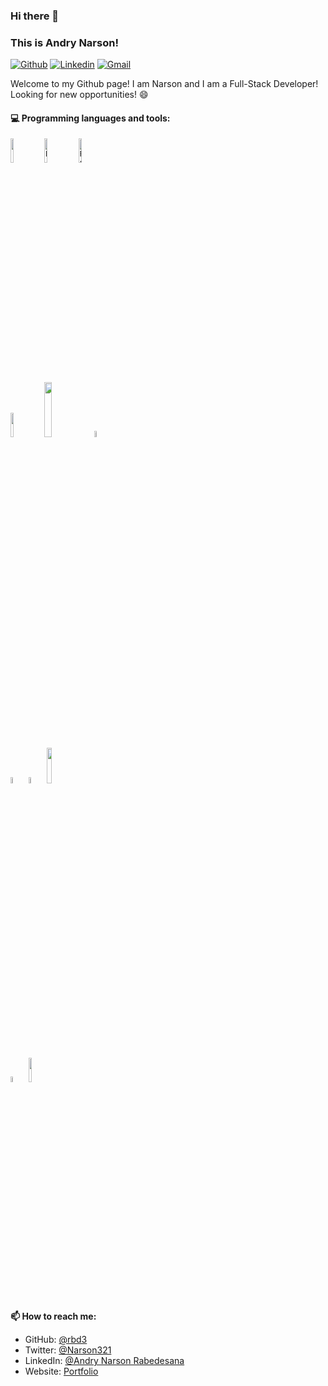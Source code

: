 ### Hi there 👋

### This is Andry Narson!

[![Github](https://img.shields.io/badge/-Github-000?style=flat&logo=Github&logoColor=white)](https://github.com/rbd3)
[![Linkedin](https://img.shields.io/badge/-LinkedIn-blue?style=flat&logo=Linkedin&logoColor=white)](https://linkedin.com/in/andry-narson-rabedesana-15b8b4248)
[![Gmail](https://img.shields.io/badge/-Gmail-c14438?style=flat&logo=Gmail&logoColor=white)](mailto:rabedesanaa@gmail.com)

Welcome to my Github page! I am Narson and I am a Full-Stack Developer! Looking for new opportunities! :smile:


#### :computer: Programming languages and tools: 
<p>
<code><img width="10%" src="https://www.vectorlogo.zone/logos/python/python-ar21.svg"></code>
<code><img width="10%" alt="Django" src="https://encrypted-tbn0.gstatic.com/images?q=tbn%3AANd9GcRlHpEsRq4pIo4vTLAn24qGNwG41dFdXLJwsQ&usqp=CAU"></code>
<code><img width="10%" alt="Ruby" src="https://www.vectorlogo.zone/logos/ruby-lang/ruby-lang-ar21.svg"></code>
<br />
<code><img width="10%" src="https://www.vectorlogo.zone/logos/mysql/mysql-ar21.svg"></code>
<code><img width="15%" src="https://www.vectorlogo.zone/logos/postgresql/postgresql-horizontal.svg"></code>
<code><img width="5%" height="5%"  src="https://cdn.svgporn.com/logos/css-3.svg"></code>
<br>
<code><img width="5%" height="5%" src="https://cdn.svgporn.com/logos/html-5.svg"></code>
<code><img width="5%" src="https://www.vectorlogo.zone/logos/javascript/javascript-icon.svg"></code>
<code><img width="12%" src="https://www.vectorlogo.zone/logos/reactjs/reactjs-ar21.svg"></code>

<code> <img width="5%" src="https://cdn.svgporn.com/logos/visual-studio-code.svg"></code>
<code><img width="10%" src="https://www.vectorlogo.zone/logos/git-scm/git-scm-ar21.svg"></code>

</p>

**📫 How to reach me:** 
  - GitHub: [@rbd3](https://github.com/rbd3)
  - Twitter: [@Narson321](https://twitter.com/@Narson321)
  - LinkedIn: [@Andry Narson Rabedesana](https://linkedin.com/in/andry-narson-rabedesana-15b8b4248)
  - Website: [Portfolio](https://rbd3.github.io)
